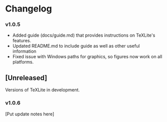 # Changelog

### v1.0.5

- Added guide (docs/guide.md) that provides instructions on TeXLite's features.
- Updated README.md to include guide as well as other useful information
- Fixed issue with Windows paths for graphics, so figures now work on all platforms.

## [Unreleased]

Versions of TeXLite in development.

### v1.0.6

[Put update notes here]

